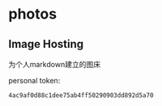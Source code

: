 # photos

## Image Hosting
为个人markdown建立的图床


personal token:
```
4ac9af0d88c1dee75ab4ff50290903dd892d5a70
```
